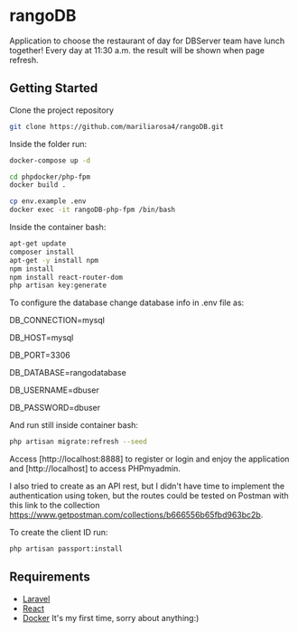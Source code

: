 # rangoDB
Application to choose the restaurant of day for DBServer team have lunch together!
Every day at 11:30 a.m. the result will be shown when page refresh.

## Getting Started

Clone the project repository 

```bash
git clone https://github.com/mariliarosa4/rangoDB.git
```

Inside the folder run: 

```bash
docker-compose up -d
```

```bash
cd phpdocker/php-fpm
docker build .
```

```bash
cp env.example .env
docker exec -it rangoDB-php-fpm /bin/bash
```
Inside the container bash:

```bash
apt-get update
composer install
apt-get -y install npm
npm install
npm install react-router-dom
php artisan key:generate
```
To configure the database change database info in .env file as:

DB_CONNECTION=mysql 

DB_HOST=mysql

DB_PORT=3306

DB_DATABASE=rangodatabase

DB_USERNAME=dbuser

DB_PASSWORD=dbuser

And run still inside container bash:

```bash
php artisan migrate:refresh --seed

```

Access  [http://localhost:8888] to register or login and enjoy the application and [http://localhost] to access PHPmyadmin. 

I also tried to create as an API rest, but I didn't have time to implement the authentication using token, but the routes could be tested on Postman with this link to the collection https://www.getpostman.com/collections/b666556b65fbd963bc2b.

To create the client ID run:

```bash
php artisan passport:install
```


## Requirements

* [Laravel](https://laravel.com) 
* [React](https://reactjs.org) 
* [Docker](https://www.docker.com/) It's my first time, sorry about anything:)
